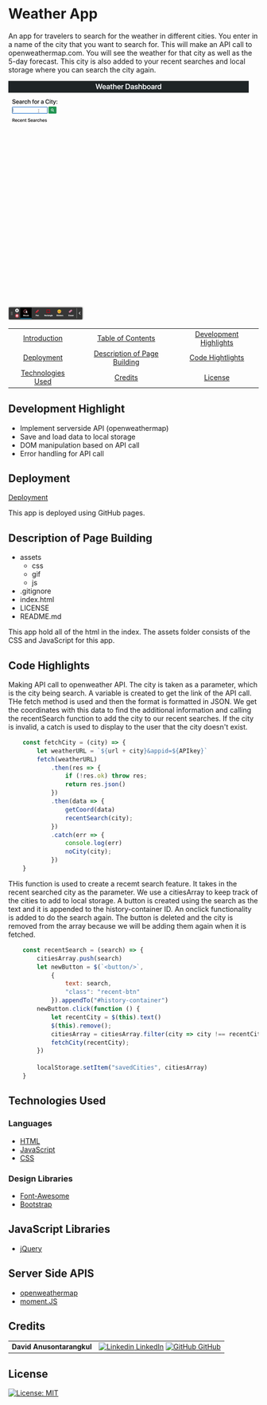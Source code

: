 # Weather App

An app for travelers to search for the weather in different cities. You enter in a name of the city that you want to search for. This will make an API call to openweathermap.com. You will see the weather for that city as well as the 5-day forecast. This city is also added to your recent searches and local storage where you can search the city again.

![demo](./assets/gif/demo.gif)

|                                         |                                                               |                                                   |
| :-------------------------------------: | :-----------------------------------------------------------: | :-----------------------------------------------: |
|      [Introduction](#weather-app)       |            [Table of Contents](#table-of-contents)            | [Development Highlights](#development-highlights) |
|         [Deployment](#deployed)         | [Description of Page Building](#Description-of-Page-Building) |       [Code Hightlights](#code-highlights)        |
| [Technologies Used](#Technologies-Used) |                      [Credits](#Credits)                      |                [License](#License)                |

## Development Highlight

- Implement serverside API (openweathermap)
- Save and load data to local storage
- DOM manipulation based on API call
- Error handling for API call

## Deployment

[Deployment](https://anusontarangkul.github.io/weather-app/)

This app is deployed using GitHub pages.

## Description of Page Building

- assets
  - css
  - gif
  - js
- .gitignore
- index.html
- LICENSE
- README.md

This app hold all of the html in the index. The assets folder consists of the CSS and JavaScript for this app.

## Code Highlights

Making API call to openweather API. The city is taken as a parameter, which is the city being search. A variable is created to get the link of the API call. THe fetch method is used and then the format is formatted in JSON. We get the coordinates with this data to find the additional information and calling the recentSearch function to add the city to our recent searches. If the city is invalid, a catch is used to display to the user that the city doesn't exist.

```JavaScript
    const fetchCity = (city) => {
        let weatherURL = `${url + city}&appid=${APIkey}`
        fetch(weatherURL)
            .then(res => {
                if (!res.ok) throw res;
                return res.json()
            })
            .then(data => {
                getCoord(data)
                recentSearch(city);
            })
            .catch(err => {
                console.log(err)
                noCity(city);
            })
    }
```

THis function is used to create a recemt search feature. It takes in the recent searched city as the parameter. We use a citiesArray to keep track of the cities to add to local storage. A button is created using the search as the text and it is appended to the history-container ID. An onclick functionality is added to do the search again. The button is deleted and the city is removed from the array because we will be adding them again when it is fetched.

```JavaScript
    const recentSearch = (search) => {
        citiesArray.push(search)
        let newButton = $(`<button/>`,
            {
                text: search,
                "class": "recent-btn"
            }).appendTo("#history-container")
        newButton.click(function () {
            let recentCity = $(this).text()
            $(this).remove();
            citiesArray = citiesArray.filter(city => city !== recentCity)
            fetchCity(recentCity);
        })

        localStorage.setItem("savedCities", citiesArray)
    }
```

## Technologies Used

### Languages

- [HTML](https://www.w3schools.com/html/)
- [JavaScript](https://www.javascript.com/)
- [CSS](https://www.w3schools.com/css/)

### Design Libraries

- [Font-Awesome](https://fontawesome.com/)
- [Bootstrap](https://getbootstrap.com/)

## JavaScript Libraries

- [jQuery](https://jquery.com/)

## Server Side APIS

- [openweathermap](https://openweathermap.org/api)
- [moment.JS](https://momentjs.com/docs/)

## Credits

|                           |                                                                                                                                                                                                       |
| ------------------------- | ----------------------------------------------------------------------------------------------------------------------------------------------------------------------------------------------------- |
| **David Anusontarangkul** | [![Linkedin](https://i.stack.imgur.com/gVE0j.png) LinkedIn](https://www.linkedin.com/in/anusontarangkul/) [![GitHub](https://i.stack.imgur.com/tskMh.png) GitHub](https://github.com/anusontarangkul) |

## License

[![License: MIT](https://img.shields.io/badge/License-MIT-yellow.svg)](https://opensource.org/licenses/MIT)
